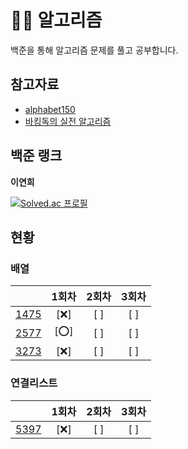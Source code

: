 # 🧙‍♀️ 알고리즘

백준을 통해 알고리즘 문제를 풀고 공부합니다.

## 참고자료 
  - [alphabet150](https://alphabet150.com/)
  - [바킹독의 실전 알고리즘](https://github.com/encrypted-def/basic-algo-lecture/blob/master/workbook.md)


## 백준 랭크
**이연희**

[![Solved.ac
프로필](http://mazassumnida.wtf/api/v2/generate_badge?boj=lyh951212)](https://solved.ac/lyh951212)


## 현황

### 배열
|      | 1회차| 2회차| 3회차 |
| :--: | :--: | :--: | :--: |
|[1475](https://www.acmicpc.net/problem/1475)| [❌] | [ ] | [ ] |
|[2577](https://www.acmicpc.net/problem/2577)| [⭕] | [ ] | [ ] |
|[3273](https://www.acmicpc.net/problem/3273)| [❌] | [ ] | [ ] |


### 연결리스트
|      | 1회차| 2회차| 3회차 |
| :--: | :--: | :--: | :--: |
|[5397](https://www.acmicpc.net/problem/5397)| [❌] | [ ] | [ ] |